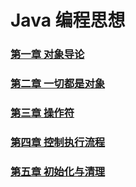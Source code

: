 # Java 编程思想
### [第一章 对象导论](./第一章_对象导论.md)
### [第二章 一切都是对象](./第二章_一切都是对象.md)
### [第三章 操作符](./第三章_操作符.md)
### [第四章 控制执行流程](./第四章_控制执行流程.md)
### [第五章 初始化与清理](./第五章_初始化与清理.md)











